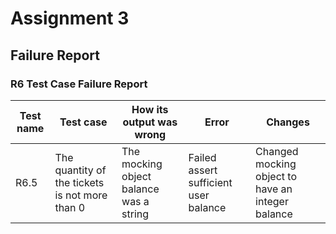 # Assignment 3

## Failure Report

### R6 Test Case Failure Report

| Test name | Test case                                      | How its output was wrong                | Error                                 | Changes                                           |
|-----------|------------------------------------------------|-----------------------------------------|---------------------------------------|---------------------------------------------------|
| R6.5      | The quantity of the tickets is not more than 0 | The mocking object balance was a string | Failed assert sufficient user balance | Changed mocking object to have an integer balance |